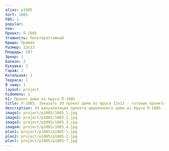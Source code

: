 ```yaml
---
alias: p1085
Sort: 1085
FBX: 1
popular: 
new: 
Проект: П-1085
Этажность: Полутораэтажный
Крыша: Прямая
Размер: 13х13
Площадь: 207
Эркер: 1
Балкон: 2
Кукушка: 2
Гараж: 2
Котельная: 1
Терраса: 1
В чашу: 1
layout: project
hidemenu: 1
h1: Проект дома из бруса П-1085
title: П-1085. Заказать 3d проект дома из бруса 13х13 - готовые проекты
description: 3d визуализация проекта деревянного дома из бруса П-1085. Площадь 207 м2, размер 13х13. Вы можете внести любые изменения в проект.
image1: project/p1085/1085_1.jpg
image2: project/p1085/1085_2.jpg
image3: project/p1085/1085_3.jpg
image4: project/p1085/1085_4.jpg
plan1: project/p1085/p1085-1.jpg
plan2: project/p1085/p1085-2.jpg
planl: project/p1085/p1085-f.jpg
---
```

